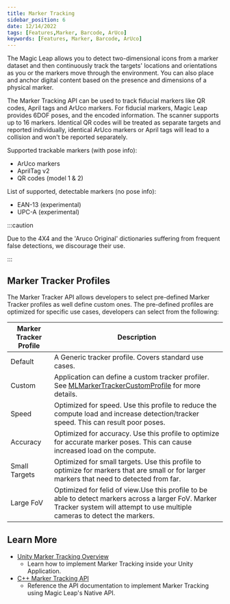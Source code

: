 ```yaml
---
title: Marker Tracking
sidebar_position: 6
date: 12/14/2022
tags: [Features,Marker, Barcode, ArUco]
keywords: [Features, Marker, Barcode, ArUco]
---
```


The Magic Leap allows you to detect two-dimensional icons from a marker dataset and then continuously track the targets' locations and orientations as you or the markers move through the environment. You can also place and anchor digital content based on the presence and dimensions of a physical marker.

The Marker Tracking API can be used to track fiducial markers like QR codes, April tags and ArUco markers. For fiducial markers, Magic Leap provides 6DOF poses, and the encoded information. The scanner supports up to 16 markers. Identical QR codes will be treated as separate targets and reported individually, identical ArUco markers or April tags will lead to a collision and won't be reported separately.

Supported trackable markers (with pose info):

- ArUco markers
- AprilTag v2
- QR codes (model 1 & 2)
  
List of supported, detectable markers (no pose info):

- EAN-13 (experimental)
- UPC-A (experimental)

:::caution

Due to the 4X4 and the 'Aruco Original' dictionaries suffering from frequent false detections, we discourage their use.

:::

## Marker Tracker Profiles

The Marker Tracker API allows developers to select pre-defined Marker Tracker profiles as well define custom ones. The pre-defined  profiles are optimized for specific use cases, developers can select from the following:

|Marker Tracker Profile|Description                               |
|----------------------|------------------------------------------|
|Default| A Generic tracker profile. Covers standard use cases.|
|Custom| Application can define a custom tracker profiler. See [MLMarkerTrackerCustomProfile](/versioned_docs/version-14-Jun-2023/versioned_docs/version-14-Jun-2023/api-ref/api/Modules/group___marker_tracking/struct_m_l_marker_tracker_custom_profile.md) for more details.|
|Speed| Optimized for speed. Use this profile to reduce the compute load and increase detection/tracker speed. This can result poor poses.|
|Accuracy| Optimized for accuracy. Use this profile to optimize for accurate marker poses. This can cause  increased load on the compute.|
|Small Targets| Optimized for small targets. Use this profile to optimize for markers that are small or for larger markers that need to detected from far.|
|Large FoV| Optimized for felid of view.Use this profile to be able to detect markers across a larger FoV. Marker Tracker system will attempt to use multiple cameras to detect the markers.|

## Learn More

- [Unity Marker Tracking Overview](/versioned_docs/version-14-Jun-2023/versioned_docs/version-14-Jun-2023/guides/unity/marker-tracking/marker-tracker-overview.md)
  - Learn how to implement Marker Tracking inside your Unity Application.
- [C++ Marker Tracking API](/versioned_docs/version-14-Jun-2023/versioned_docs/version-14-Jun-2023/api-ref/api/Modules/group___marker_tracking/group___marker_tracking.md)
  - Reference the API documentation to implement Marker Tracking using Magic Leap's Native API.
